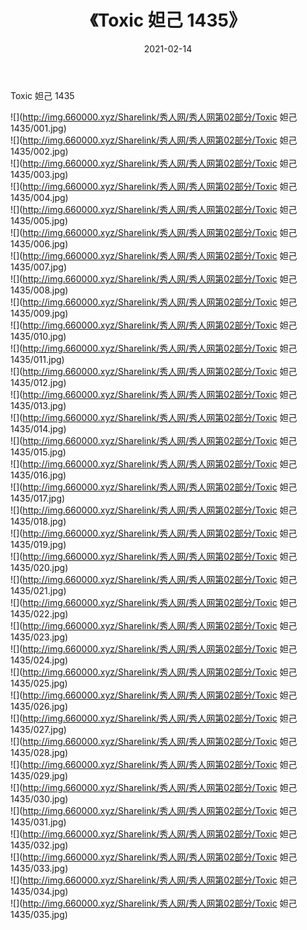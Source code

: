 ﻿---
layout: post
title:  《Toxic 妲己 1435》
date:   2021-02-14
img: http://img.660000.xyz/Sharelink/秀人网/秀人网第02部分/Toxic 妲己 1435/000.jpg
categories: [美女, 清纯, 唯美]
---

Toxic 妲己 1435

  ![](http://img.660000.xyz/Sharelink/秀人网/秀人网第02部分/Toxic 妲己 1435/001.jpg) <br> ![](http://img.660000.xyz/Sharelink/秀人网/秀人网第02部分/Toxic 妲己 1435/002.jpg) <br> ![](http://img.660000.xyz/Sharelink/秀人网/秀人网第02部分/Toxic 妲己 1435/003.jpg) <br> ![](http://img.660000.xyz/Sharelink/秀人网/秀人网第02部分/Toxic 妲己 1435/004.jpg) <br> ![](http://img.660000.xyz/Sharelink/秀人网/秀人网第02部分/Toxic 妲己 1435/005.jpg) <br> ![](http://img.660000.xyz/Sharelink/秀人网/秀人网第02部分/Toxic 妲己 1435/006.jpg) <br> ![](http://img.660000.xyz/Sharelink/秀人网/秀人网第02部分/Toxic 妲己 1435/007.jpg) <br> ![](http://img.660000.xyz/Sharelink/秀人网/秀人网第02部分/Toxic 妲己 1435/008.jpg) <br> ![](http://img.660000.xyz/Sharelink/秀人网/秀人网第02部分/Toxic 妲己 1435/009.jpg) <br> ![](http://img.660000.xyz/Sharelink/秀人网/秀人网第02部分/Toxic 妲己 1435/010.jpg) <br> ![](http://img.660000.xyz/Sharelink/秀人网/秀人网第02部分/Toxic 妲己 1435/011.jpg) <br> ![](http://img.660000.xyz/Sharelink/秀人网/秀人网第02部分/Toxic 妲己 1435/012.jpg) <br> ![](http://img.660000.xyz/Sharelink/秀人网/秀人网第02部分/Toxic 妲己 1435/013.jpg) <br> ![](http://img.660000.xyz/Sharelink/秀人网/秀人网第02部分/Toxic 妲己 1435/014.jpg) <br> ![](http://img.660000.xyz/Sharelink/秀人网/秀人网第02部分/Toxic 妲己 1435/015.jpg) <br> ![](http://img.660000.xyz/Sharelink/秀人网/秀人网第02部分/Toxic 妲己 1435/016.jpg) <br> ![](http://img.660000.xyz/Sharelink/秀人网/秀人网第02部分/Toxic 妲己 1435/017.jpg) <br> ![](http://img.660000.xyz/Sharelink/秀人网/秀人网第02部分/Toxic 妲己 1435/018.jpg) <br> ![](http://img.660000.xyz/Sharelink/秀人网/秀人网第02部分/Toxic 妲己 1435/019.jpg) <br> ![](http://img.660000.xyz/Sharelink/秀人网/秀人网第02部分/Toxic 妲己 1435/020.jpg) <br> ![](http://img.660000.xyz/Sharelink/秀人网/秀人网第02部分/Toxic 妲己 1435/021.jpg) <br> ![](http://img.660000.xyz/Sharelink/秀人网/秀人网第02部分/Toxic 妲己 1435/022.jpg) <br> ![](http://img.660000.xyz/Sharelink/秀人网/秀人网第02部分/Toxic 妲己 1435/023.jpg) <br> ![](http://img.660000.xyz/Sharelink/秀人网/秀人网第02部分/Toxic 妲己 1435/024.jpg) <br> ![](http://img.660000.xyz/Sharelink/秀人网/秀人网第02部分/Toxic 妲己 1435/025.jpg) <br> ![](http://img.660000.xyz/Sharelink/秀人网/秀人网第02部分/Toxic 妲己 1435/026.jpg) <br> ![](http://img.660000.xyz/Sharelink/秀人网/秀人网第02部分/Toxic 妲己 1435/027.jpg) <br> ![](http://img.660000.xyz/Sharelink/秀人网/秀人网第02部分/Toxic 妲己 1435/028.jpg) <br> ![](http://img.660000.xyz/Sharelink/秀人网/秀人网第02部分/Toxic 妲己 1435/029.jpg) <br> ![](http://img.660000.xyz/Sharelink/秀人网/秀人网第02部分/Toxic 妲己 1435/030.jpg) <br> ![](http://img.660000.xyz/Sharelink/秀人网/秀人网第02部分/Toxic 妲己 1435/031.jpg) <br> ![](http://img.660000.xyz/Sharelink/秀人网/秀人网第02部分/Toxic 妲己 1435/032.jpg) <br> ![](http://img.660000.xyz/Sharelink/秀人网/秀人网第02部分/Toxic 妲己 1435/033.jpg) <br> ![](http://img.660000.xyz/Sharelink/秀人网/秀人网第02部分/Toxic 妲己 1435/034.jpg) <br> ![](http://img.660000.xyz/Sharelink/秀人网/秀人网第02部分/Toxic 妲己 1435/035.jpg) <br>